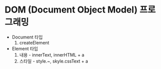 # DOM (Document Object Model) 프로그래밍
 - Document 타입
    1. createElement
 - Element 타입
    1. 내용 - innerText, innerHTML + a
    2. 스타일 - style.~, skyle.cssText + a